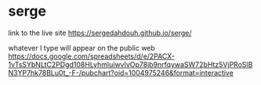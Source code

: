 # serge 
link to the live site https://sergedahdouh.github.io/serge/

whatever I type will appear on the public web
https://docs.google.com/spreadsheets/d/e/2PACX-1vTsSYbNLtC2PDgd108HLyhmluiwvIvOp78jb9nrfqywaSW72bHtz5VjPRoSlBN3YP7hk78BLu0t_-F-/pubchart?oid=1004975246&format=interactive
